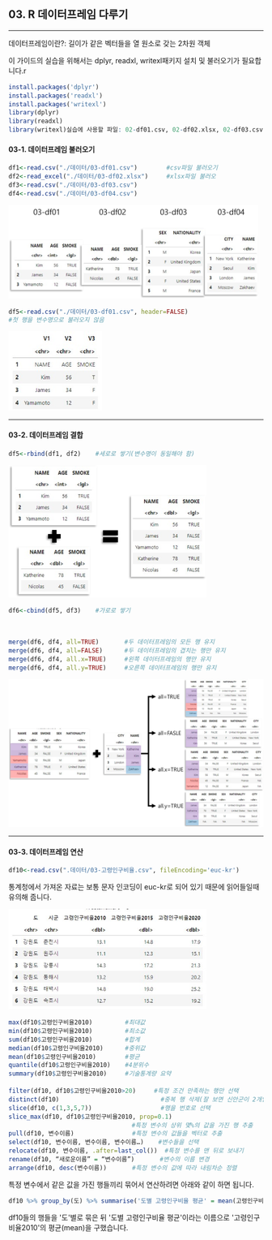 ## 03. R 데이터프레임 다루기

-----

데이터프레임이란?: 길이가 같은 벡터들을 열 원소로 갖는 2차원 객체

이 가이드의 실습을 위해서는 dplyr, readxl, writexl패키지 설치 및 불러오기가 필요합니다.r

```r
install.packages('dplyr')
install.packages('readxl')
install.packages('writexl')
library(dplyr)
library(readxl)
library(writexl)실습에 사용할 파일: 02-df01.csv, 02-df02.xlsx, 02-df03.csv, 02-df04.csv
```

#### 03-1. 데이터프레임 불러오기

```r
df1<-read.csv("./데이터/03-df01.csv")        #csv파일 불러오기
df2<-read_excel("./데이터/03-df02.xlsx")     #xlsx파일 불러오
df3<-read.csv("./데이터/03-df03.csv")
df4<-read.csv("./데이터/03-df04.csv")
```

<img src="./이미지/2dflist.png" title="" alt="" width="494">

```r
df5<-read.csv("./데이터/03-df01.csv", header=FALSE) 
#첫 행을 변수명으로 불러오지 않음
```

<img src="./이미지/2headerfalse.jpg" title="" alt="" width="185">

-----

#### 03-2. 데이터프레임 결합

```r
df5<-rbind(df1, df2)    #세로로 쌓기(변수명이 동일해야 함)
```

<img title="" src="./이미지/2rbind.png" alt="" width="391">

```r
df6<-cbind(df5, df3)    #가로로 쌓기
```

<img title="" src="./이미지/2rcind.png" alt="" width="391">

```r
merge(df6, df4, all=TRUE)       #두 데이터프레임의 모든 행 유지
merge(df6, df4, all=FALSE)      #두 데이터프레임의 겹치는 행만 유지
merge(df6, df4, all.x=TRUE)     #왼쪽 데이터프레임의 행만 유지
merge(df6, df4, all.y=TRUE)     #오른쪽 데이터프레임의 행만 유지
```

<img src="./이미지/2rmerge.png" title="" alt="">

-----

#### 03-3. 데이터프레임 연산

``` r
df10<-read.csv(".데이터/03-고령인구비율.csv", fileEncoding='euc-kr')
```

통계청에서 가져온 자료는 보통 문자 인코딩이 euc-kr로 되어 있기 때문에 읽어들일때 유의해 줍니다.

<img title="" src="./이미지/02goryeong.jpg" alt="" width="391">

``` r
max(df10$고령인구비율2010)         #최대값
min(df10$고령인구비율2010)         #최소값
sum(df10$고령인구비율2010)         #합계
median(df10$고령인구비율2010)      #중위값
mean(df10$고령인구비율2010)        #평균
quantile(df10$고령인구비율2010)    #4분위수
summary(df10$고령인구비율2010)     #기술통계량 요약

filter(df10, df10$고령인구비율2010>20)     #특정 조건 만족하는 행만 선택
distinct(df10)                            #중복 행 삭제(잘 보면 신안군이 2개입니다.)
slice(df10, c(1,3,5,7))                   #행을 번호로 선택
slice_max(df10, df10$고령인구비율2010, prop=0.1)
                                  #특정 변수의 상위 몇%의 값을 가진 행 추출
pull(df10, 변수이름)                #특정 변수의 값들을 벡터로 추출
select(df10, 변수이름, 변수이름, 변수이름…)    #변수들을 선택
relocate(df10, 변수이름, .after=last_col())  #특정 변수를 맨 뒤로 보내기
rename(df10, “새로운이름” = “변수이름”)       #변수의 이름 변경
arrange(df10, desc(변수이름))       #특정 변수의 값에 따라 내림차순 정렬 
```

특정 변수에서 같은 값을 가진 행들끼리 묶어서 연산하려면 아래와 같이 하면 됩니다.

``` r
df10 %>% group_by(도) %>% summarise('도별 고령인구비율 평균' = mean(고령인구비율2010))
```
df10들의 행들을 '도'별로 묶은 뒤 '도별 고령인구비율 평균'이라는 이름으로 '고령인구비율2010'의 평균(mean)을 구했습니다.
